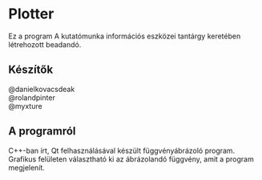 # Plotter
Ez a program A kutatómunka információs eszközei tantárgy keretében létrehozott beadandó.
## Készítők
@danielkovacsdeak\
@rolandpinter\
@myxture

## A programról
C++-ban írt, Qt felhasználásával készült függvényábrázoló program.\
Grafikus felületen választható ki az ábrázolandó függvény, amit a program megjelenít.
